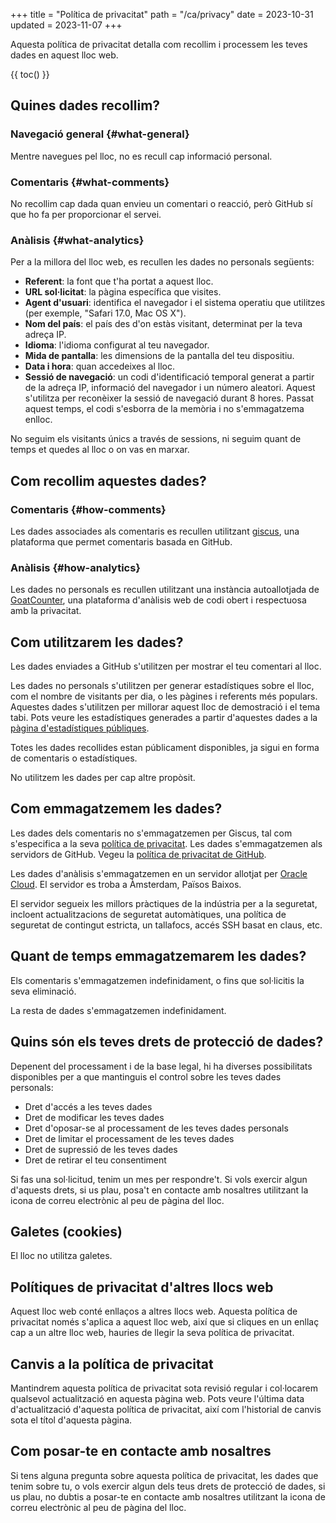 +++
title = "Política de privacitat"
path = "/ca/privacy"
date = 2023-10-31
updated = 2023-11-07
+++

Aquesta política de privacitat detalla com recollim i processem les teves dades en aquest lloc web.

{{ toc() }}

## Quines dades recollim?

### Navegació general {#what-general}

Mentre navegues pel lloc, no es recull cap informació personal.

### Comentaris {#what-comments}

No recollim cap dada quan envieu un comentari o reacció, però GitHub sí que ho fa per proporcionar el servei.

### Anàlisis {#what-analytics}

Per a la millora del lloc web, es recullen les dades no personals següents:

- **Referent**: la font que t'ha portat a aquest lloc.
- **URL sol·licitat**: la pàgina específica que visites.
- **Agent d'usuari**: identifica el navegador i el sistema operatiu que utilitzes (per exemple, "Safari 17.0, Mac OS X").
- **Nom del país**: el país des d'on estàs visitant, determinat per la teva adreça IP.
- **Idioma**: l'idioma configurat al teu navegador.
- **Mida de pantalla**: les dimensions de la pantalla del teu dispositiu.
- **Data i hora**: quan accedeixes al lloc.
- **Sessió de navegació**: un codi d'identificació temporal generat a partir de la adreça IP, informació del navegador i un número aleatori. Aquest s'utilitza per reconèixer la sessió de navegació durant 8 hores. Passat aquest temps, el codi s'esborra de la memòria i no s'emmagatzema enlloc.

No seguim els visitants únics a través de sessions, ni seguim quant de temps et quedes al lloc o on vas en marxar.

## Com recollim aquestes dades?

### Comentaris {#how-comments}

Les dades associades als comentaris es recullen utilitzant [giscus](https://giscus.app/), una plataforma que permet comentaris basada en GitHub.

### Anàlisis {#how-analytics}

Les dades no personals es recullen utilitzant una instància autoallotjada de [GoatCounter](https://www.goatcounter.com/), una plataforma d'anàlisis web de codi obert i respectuosa amb la privacitat.

## Com utilitzarem les dades?

Les dades enviades a GitHub s'utilitzen per mostrar el teu comentari al lloc.

Les dades no personals s'utilitzen per generar estadístiques sobre el lloc, com el nombre de visitants per dia, o les pàgines i referents més populars. Aquestes dades s'utilitzen per millorar aquest lloc de demostració i el tema tabi. Pots veure les estadístiques generades a partir d'aquestes dades a la [pàgina d'estadístiques públiques](https://tabi-stats.osc.garden/).

Totes les dades recollides estan públicament disponibles, ja sigui en forma de comentaris o estadístiques.

No utilitzem les dades per cap altre propòsit.

## Com emmagatzemem les dades?

Les dades dels comentaris no s'emmagatzemen per Giscus, tal com s'especifica a la seva [política de privacitat](https://github.com/giscus/giscus/blob/main/PRIVACY-POLICY.md#what-data-do-we-collect). Les dades s'emmagatzemen als servidors de GitHub. Vegeu la [política de privacitat de GitHub](https://docs.github.com/en/site-policy/privacy-policies/github-privacy-statement).

Les dades d'anàlisis s'emmagatzemen en un servidor allotjat per [Oracle Cloud](https://cloud.oracle.com/). El servidor es troba a Àmsterdam, Països Baixos.

El servidor segueix les millors pràctiques de la indústria per a la seguretat, incloent actualitzacions de seguretat automàtiques, una política de seguretat de contingut estricta, un tallafocs, accés SSH basat en claus, etc.

## Quant de temps emmagatzemarem les dades?

Els comentaris s'emmagatzemen indefinidament, o fins que sol·licitis la seva eliminació.

La resta de dades s'emmagatzemen indefinidament.

## Quins són els teves drets de protecció de dades?

Depenent del processament i de la base legal, hi ha diverses possibilitats disponibles per a que mantinguis el control sobre les teves dades personals:

- Dret d'accés a les teves dades
- Dret de modificar les teves dades
- Dret d'oposar-se al processament de les teves dades personals
- Dret de limitar el processament de les teves dades
- Dret de supressió de les teves dades
- Dret de retirar el teu consentiment

Si fas una sol·licitud, tenim un mes per respondre't. Si vols exercir algun d'aquests drets, si us plau, posa't en contacte amb nosaltres utilitzant la icona de correu electrònic al peu de pàgina del lloc.

## Galetes (cookies)

El lloc no utilitza galetes.

## Polítiques de privacitat d'altres llocs web

Aquest lloc web conté enllaços a altres llocs web. Aquesta política de privacitat només s'aplica a aquest lloc web, així que si cliques en un enllaç cap a un altre lloc web, hauries de llegir la seva política de privacitat.

## Canvis a la política de privacitat

Mantindrem aquesta política de privacitat sota revisió regular i col·locarem qualsevol actualització en aquesta pàgina web. Pots veure l'última data d'actualització d'aquesta política de privacitat, així com l'historial de canvis sota el títol d'aquesta pàgina.

## Com posar-te en contacte amb nosaltres

Si tens alguna pregunta sobre aquesta política de privacitat, les dades que tenim sobre tu, o vols exercir algun dels teus drets de protecció de dades, si us plau, no dubtis a posar-te en contacte amb nosaltres utilitzant la icona de correu electrònic al peu de pàgina del lloc.
